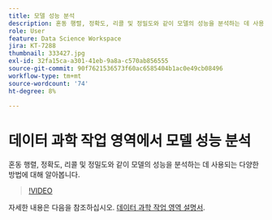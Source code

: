 ```yaml
---
title: 모델 성능 분석
description: 혼동 행렬, 정확도, 리콜 및 정밀도와 같이 모델의 성능을 분석하는 데 사용되는 다양한 방법에 대해 알아봅니다.
role: User
feature: Data Science Workspace
jira: KT-7288
thumbnail: 333427.jpg
exl-id: 32fa15ca-a301-41eb-9a8a-c570ab856555
source-git-commit: 90f7621536573f60ac6585404b1ac0e49cb08496
workflow-type: tm+mt
source-wordcount: '74'
ht-degree: 8%

---
```


# 데이터 과학 작업 영역에서 모델 성능 분석

혼동 행렬, 정확도, 리콜 및 정밀도와 같이 모델의 성능을 분석하는 데 사용되는 다양한 방법에 대해 알아봅니다.

>[!VIDEO](https://video.tv.adobe.com/v/333427)

자세한 내용은 다음을 참조하십시오. [데이터 과학 작업 영역 설명서](https://experienceleague.adobe.com/docs/experience-platform/data-science-workspace/home.html?lang=ko-KR).